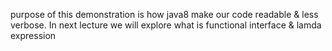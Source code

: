 purpose of this demonstration is how java8 make our code readable
 & less verbose.
In next lecture we will explore what is functional interface & lamda expression